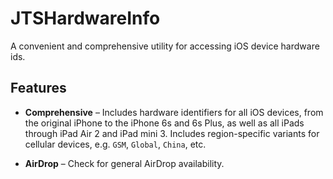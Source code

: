 JTSHardwareInfo
===============

A convenient and comprehensive utility for accessing iOS device hardware ids.

## Features

- **Comprehensive** – Includes hardware identifiers for all iOS devices, from the original iPhone to the iPhone 6s and 6s Plus, as well as all iPads through iPad Air 2 and iPad mini 3. Includes region-specific variants for cellular devices, e.g. `GSM`, `Global`, `China`, etc.

- **AirDrop** – Check for general AirDrop availability.
